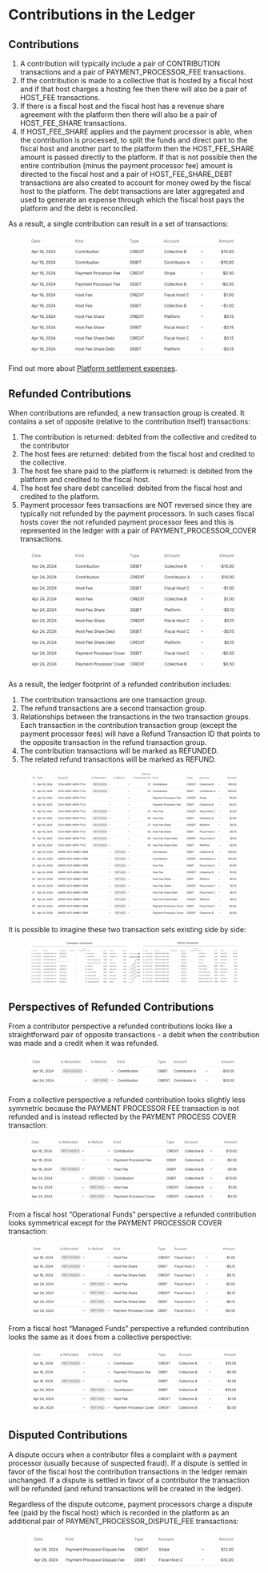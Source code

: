 # Contributions in the Ledger

## Contributions

1. A contribution will typically include a pair of CONTRIBUTION transactions and a pair of PAYMENT\_PROCESSOR\_FEE transactions.
2. If the contribution is made to a collective that is hosted by a fiscal host and if that host charges a hosting fee then there will also be a pair of HOST\_FEE transactions.
3. If there is a fiscal host and the fiscal host has a revenue share agreement with the platform then there will also be a pair of HOST\_FEE\_SHARE transactions.
4. If HOST\_FEE\_SHARE applies and the payment processor is able, when the contribution is processed, to split the funds and direct part to the fiscal host and another part to the platform then the HOST\_FEE\_SHARE amount is passed directly to the platform. If that is not possible then the entire contribution (minus the payment processor fee) amount is directed to the fiscal host and a pair of HOST\_FEE\_SHARE\_DEBT transactions are also created to account for money owed by the fiscal host to the platform. The debt transactions are later aggregated and used to generate an expense through which the fiscal host pays the platform and the debt is reconciled.

As a result, a single contribution can result in a set of transactions:

<figure><img src="../../.gitbook/assets/image (9).png" alt=""><figcaption></figcaption></figure>

Find out more about [Platform settlement expenses](https://docs.opencollective.com/help/independent-collectives/manage-independent-collective/money-going-out-expenses#platform-settlement-expenses).&#x20;

## Refunded Contributions

When contributions are refunded, a new transaction group is created. It contains a set of opposite (relative to the contribution itself) transactions:

1. The contribution is returned: debited from the collective and credited to the contributor
2. The host fees are returned: debited from the fiscal host and credited to the collective.
3. The host fee share paid to the platform is returned: is debited from the platform and credited to the fiscal host.
4. The host fee share debt cancelled: debited from the fiscal host and credited to the platform.
5. Payment processor fees transactions are NOT reversed since they are typically not refunded by the payment processors. In such cases fiscal hosts cover the not refunded payment processor fees and this is represented in the ledger with a pair of PAYMENT\_PROCESSOR\_COVER transactions.

<figure><img src="../../.gitbook/assets/image (10).png" alt=""><figcaption></figcaption></figure>

As a result, the ledger footprint of a refunded contribution includes:

1. The contribution transactions are one transaction group.
2. The refund transactions are a second transaction group.
3. Relationships between the transactions in the two transaction groups. Each transaction in the contribution transaction group (except the payment processor fees) will have a Refund Transaction ID that points to the opposite transaction in the refund transaction group.
4. The contribution transactions will be marked as REFUNDED.
5. The related refund transactions will be marked as REFUND.

<figure><img src="../../.gitbook/assets/image (11).png" alt=""><figcaption></figcaption></figure>

It is possible to imagine these two transaction sets existing side by side:

<figure><img src="../../.gitbook/assets/image (13).png" alt=""><figcaption></figcaption></figure>

## Perspectives of Refunded Contributions

From a contributor perspective a refunded contributions looks like a straightforward pair of opposite transactions - a debit when the contribution was made and a credit when it was refunded.

<figure><img src="../../.gitbook/assets/image (14).png" alt=""><figcaption></figcaption></figure>

From a collective perspective a refunded contribution looks slightly less symmetric because the PAYMENT PROCESSOR FEE transaction is not refunded and is instead reflected by the PAYMENT PROCESS COVER transaction:

<figure><img src="../../.gitbook/assets/image (15).png" alt=""><figcaption></figcaption></figure>

From a fiscal host “Operational Funds” perspective a refunded contribution looks symmetrical except for the PAYMENT PROCESSOR COVER transaction:

<figure><img src="../../.gitbook/assets/image (16).png" alt=""><figcaption></figcaption></figure>

From a fiscal host “Managed Funds” perspective a refunded contribution looks the same as it does from a collective perspective:

<figure><img src="../../.gitbook/assets/image (17).png" alt=""><figcaption></figcaption></figure>

## Disputed Contributions

A dispute occurs when a contributor files a complaint with a payment processor (usually because of suspected fraud). If a dispute is settled in favor of the fiscal host the contribution transactions in the ledger remain unchanged. If a dispute is settled in favor of a contributor the transaction will be refunded (and refund transactions will be created in the ledger).

Regardless of the dispute outcome, payment processors charge a dispute fee (paid by the fiscal host) which is recorded in the platform as an additional pair of PAYMENT\_PROCESSOR\_DISPUTE\_FEE transactions:

<figure><img src="../../.gitbook/assets/image (18).png" alt=""><figcaption></figcaption></figure>
